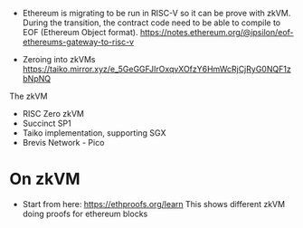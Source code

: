 - Ethereum is migrating to be run in RISC-V so it can be prove with zkVM. During the transition, the contract code need to be able to compile to EOF (Ethereum Object format).
  https://notes.ethereum.org/@ipsilon/eof-ethereums-gateway-to-risc-v

- Zeroing into zkVMs
  https://taiko.mirror.xyz/e_5GeGGFJIrOxqvXOfzY6HmWcRjCjRyG0NQF1zbNpNQ

The zkVM
  - RISC Zero zkVM
  - Succinct SP1
  - Taiko implementation, supporting SGX
  - Brevis Network - Pico

# On zkVM

- Start from here: https://ethproofs.org/learn
  This shows different zkVM doing proofs for ethereum blocks
